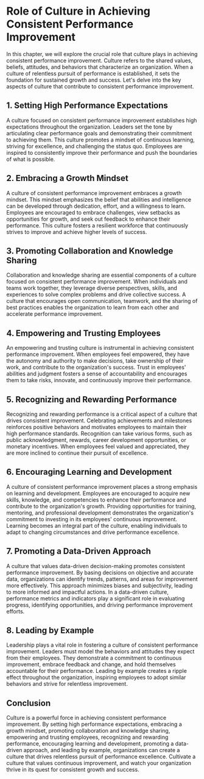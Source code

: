 # Role of Culture in Achieving Consistent Performance Improvement

In this chapter, we will explore the crucial role that culture plays in achieving consistent performance improvement. Culture refers to the shared values, beliefs, attitudes, and behaviors that characterize an organization. When a culture of relentless pursuit of performance is established, it sets the foundation for sustained growth and success. Let's delve into the key aspects of culture that contribute to consistent performance improvement.

## 1\. Setting High Performance Expectations

A culture focused on consistent performance improvement establishes high expectations throughout the organization. Leaders set the tone by articulating clear performance goals and demonstrating their commitment to achieving them. This culture promotes a mindset of continuous learning, striving for excellence, and challenging the status quo. Employees are inspired to consistently improve their performance and push the boundaries of what is possible.

## 2\. Embracing a Growth Mindset

A culture of consistent performance improvement embraces a growth mindset. This mindset emphasizes the belief that abilities and intelligence can be developed through dedication, effort, and a willingness to learn. Employees are encouraged to embrace challenges, view setbacks as opportunities for growth, and seek out feedback to enhance their performance. This culture fosters a resilient workforce that continuously strives to improve and achieve higher levels of success.

## 3\. Promoting Collaboration and Knowledge Sharing

Collaboration and knowledge sharing are essential components of a culture focused on consistent performance improvement. When individuals and teams work together, they leverage diverse perspectives, skills, and experiences to solve complex problems and drive collective success. A culture that encourages open communication, teamwork, and the sharing of best practices enables the organization to learn from each other and accelerate performance improvement.

## 4\. Empowering and Trusting Employees

An empowering and trusting culture is instrumental in achieving consistent performance improvement. When employees feel empowered, they have the autonomy and authority to make decisions, take ownership of their work, and contribute to the organization's success. Trust in employees' abilities and judgment fosters a sense of accountability and encourages them to take risks, innovate, and continuously improve their performance.

## 5\. Recognizing and Rewarding Performance

Recognizing and rewarding performance is a critical aspect of a culture that drives consistent improvement. Celebrating achievements and milestones reinforces positive behaviors and motivates employees to maintain their high performance standards. Recognition can take various forms, such as public acknowledgment, rewards, career development opportunities, or monetary incentives. When employees feel valued and appreciated, they are more inclined to continue their pursuit of excellence.

## 6\. Encouraging Learning and Development

A culture of consistent performance improvement places a strong emphasis on learning and development. Employees are encouraged to acquire new skills, knowledge, and competencies to enhance their performance and contribute to the organization's growth. Providing opportunities for training, mentoring, and professional development demonstrates the organization's commitment to investing in its employees' continuous improvement. Learning becomes an integral part of the culture, enabling individuals to adapt to changing circumstances and drive performance excellence.

## 7\. Promoting a Data-Driven Approach

A culture that values data-driven decision-making promotes consistent performance improvement. By basing decisions on objective and accurate data, organizations can identify trends, patterns, and areas for improvement more effectively. This approach minimizes biases and subjectivity, leading to more informed and impactful actions. In a data-driven culture, performance metrics and indicators play a significant role in evaluating progress, identifying opportunities, and driving performance improvement efforts.

## 8\. Leading by Example

Leadership plays a vital role in fostering a culture of consistent performance improvement. Leaders must model the behaviors and attitudes they expect from their employees. They demonstrate a commitment to continuous improvement, embrace feedback and change, and hold themselves accountable for their performance. Leading by example creates a ripple effect throughout the organization, inspiring employees to adopt similar behaviors and strive for relentless improvement.

## Conclusion

Culture is a powerful force in achieving consistent performance improvement. By setting high performance expectations, embracing a growth mindset, promoting collaboration and knowledge sharing, empowering and trusting employees, recognizing and rewarding performance, encouraging learning and development, promoting a data-driven approach, and leading by example, organizations can create a culture that drives relentless pursuit of performance excellence. Cultivate a culture that values continuous improvement, and watch your organization thrive in its quest for consistent growth and success.
